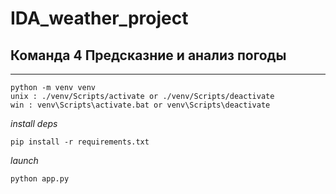 # IDA_weather_project

## Команда 4 Предсказние и анализ погоды
---
```
python -m venv venv
unix : ./venv/Scripts/activate or ./venv/Scripts/deactivate
win : venv\Scripts\activate.bat or venv\Scripts\deactivate
```

*install deps*
```
pip install -r requirements.txt
```

*launch*
```
python app.py
```
